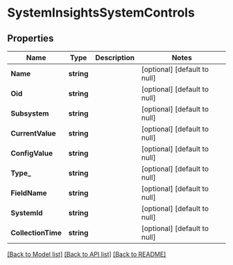 # SystemInsightsSystemControls

## Properties
Name | Type | Description | Notes
------------ | ------------- | ------------- | -------------
**Name** | **string** |  | [optional] [default to null]
**Oid** | **string** |  | [optional] [default to null]
**Subsystem** | **string** |  | [optional] [default to null]
**CurrentValue** | **string** |  | [optional] [default to null]
**ConfigValue** | **string** |  | [optional] [default to null]
**Type_** | **string** |  | [optional] [default to null]
**FieldName** | **string** |  | [optional] [default to null]
**SystemId** | **string** |  | [optional] [default to null]
**CollectionTime** | **string** |  | [optional] [default to null]

[[Back to Model list]](../README.md#documentation-for-models) [[Back to API list]](../README.md#documentation-for-api-endpoints) [[Back to README]](../README.md)


